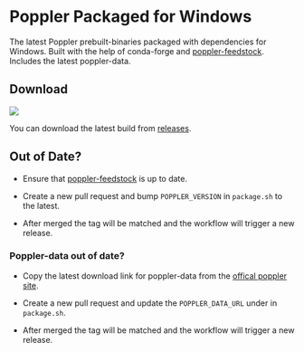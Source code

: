 # Poppler Packaged for Windows

The latest Poppler prebuilt-binaries packaged with dependencies for Windows. Built with the help of conda-forge and [poppler-feedstock](https://github.com/conda-forge/poppler-feedstock). Includes the latest poppler-data.

## Download
![](https://github.com/oschwartz10612/poppler-windows/workflows/Package%20For%20Windows/badge.svg)

You can download the latest build from [releases](https://github.com/oschwartz10612/poppler-windows/releases/latest).

## Out of Date?

- Ensure that [poppler-feedstock](https://github.com/conda-forge/poppler-feedstock) is up to date. 

- Create a new pull request and bump `POPPLER_VERSION` in `package.sh` to the latest.  

- After merged the tag will be matched and the workflow will trigger a new release.

### Poppler-data out of date?

- Copy the latest download link for poppler-data from the [offical poppler site](https://poppler.freedesktop.org/).

- Create a new pull request and update the `POPPLER_DATA_URL` under in `package.sh`.  

- After merged the tag will be matched and the workflow will trigger a new release.